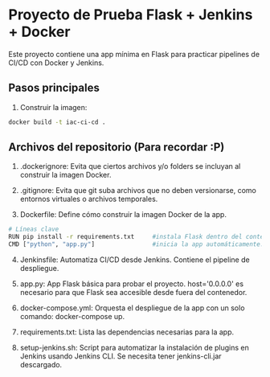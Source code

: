 # Proyecto de Prueba Flask + Jenkins + Docker

Este proyecto contiene una app mínima en Flask para practicar pipelines de CI/CD con Docker y Jenkins.

## Pasos principales

1. Construir la imagen:
```bash
docker build -t iac-ci-cd .
```

## Archivos del repositorio (Para recordar :P)

1. .dockerignore: Evita que ciertos archivos y/o folders se incluyan al construir la imagen Docker.

2. .gitignore: Evita que git suba archivos que no deben versionarse, como entornos virtuales o archivos temporales.

3. Dockerfile: Define cómo construir la imagen Docker de la app.
```bash
# Líneas clave
RUN pip install -r requirements.txt     #instala Flask dentro del contenedor.
CMD ["python", "app.py"]                #inicia la app automáticamente.
```

4. Jenkinsfile: Automatiza CI/CD desde Jenkins. Contiene el pipeline de despliegue.

5. app.py: App Flask básica para probar el proyecto. host='0.0.0.0' es necesario para que Flask sea accesible desde fuera del contenedor.

6. docker-compose.yml: Orquesta el despliegue de la app con un solo comando: docker-compose up.

7. requirements.txt: Lista las dependencias necesarias para la app.

8. setup-jenkins.sh: Script para automatizar la instalación de plugins en Jenkins usando Jenkins CLI. Se necesita tener jenkins-cli.jar descargado.

